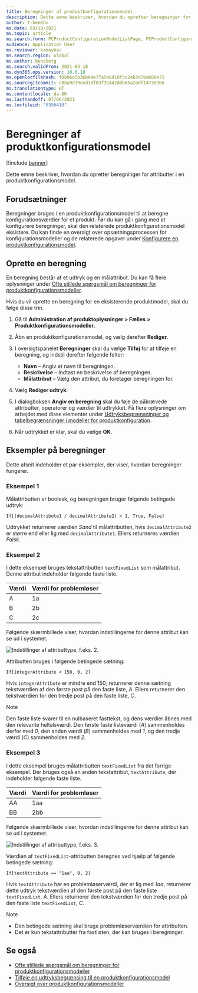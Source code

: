 ```yaml
---
title: Beregninger af produktkonfigurationsmodel
description: Dette emne beskriver, hvordan du opretter beregninger for attributter i en produktkonfigurationsmodel
author: t-benebo
ms.date: 03/18/2021
ms.topic: article
ms.search.form: PCProductConfigurationModelListPage, PCProductConfigurationModelDetails
audience: Application User
ms.reviewer: kamaybac
ms.search.region: Global
ms.author: benebotg
ms.search.validFrom: 2021-03-18
ms.dyn365.ops.version: 10.0.18
ms.openlocfilehash: f0806a5b36b04e77a5a6d10f3c2eb3d7ba680e75
ms.sourcegitcommit: c08a9d19eed1df03f32442ddb65a2adf1473d3b6
ms.translationtype: HT
ms.contentlocale: da-DK
ms.lasthandoff: 07/06/2021
ms.locfileid: "6356410"
---
```

# <a name="product-configuration-model-calculations"></a>Beregninger af produktkonfigurationsmodel

[!include [banner](../includes/banner.md)]

Dette emne beskriver, hvordan du opretter beregninger for attributter i en produktkonfigurationsmodel.

## <a name="prerequisites"></a>Forudsætninger

Beregninger bruges i en produktkonfigurationsmodel til at beregne konfigurationsværdier for et produkt. Før du kan gå i gang med at konfigurere beregninger, skal den relaterede produktkonfigurationsmodel eksistere. Du kan finde en oversigt over opsætningsprocessen for konfigurationsmodeller og de relaterede opgaver under [Konfigurere en produktkonfigurationsmodel](set-up-maintain-product-configuration-model.md).

## <a name="create-a-calculation"></a>Oprette en beregning

En beregning består af et udtryk og en målattribut. Du kan få flere oplysninger under [Ofte stillede spørgsmål om beregninger for produktkonfigurationsmodeller](calculate-product-configuration-models.md).

Hvis du vil oprette en beregning for en eksisterende produktmodel, skal du følge disse trin.

1. Gå til **Administration af produktoplysninger \> Fælles \> Produktkonfigurationsmodeller**.
1. Åbn en produktkonfigurationsmodel, og vælg derefter **Rediger**.
1. I oversigtspanelet **Beregninger** skal du vælge **Tilføj** for at tilføje en beregning, og indstil derefter følgende felter:

    - **Navn** – Angiv et navn til beregningen.
    - **Beskrivelse** – Indtast en beskrivelse af beregningen.
    - **Målattribut** – Vælg den attribut, du foretager beregningen for.

1. Vælg **Rediger udtryk**.
1. I dialogboksen **Angiv en beregning** skal du føje de påkrævede attributter, operatorer og værdier til udtrykket. Få flere oplysninger om arbejdet med disse elementer under [Udtryksbegrænsninger og tabelbegrænsninger i modeller for produktkonfiguration](expression-constraints-table-constraints-product-configuration-models.md).
1. Når udtrykket er klar, skal du vælge **OK**.

## <a name="calculation-examples"></a>Eksempler på beregninger

Dette afsnit indeholder et par eksempler, der viser, hvordan beregninger fungerer.

### <a name="example-1"></a>Eksempel 1

Målattributten er boolesk, og beregningen bruger følgende betingede udtryk:

`If[(decimalAttribute1 / decimalAttribute2) < 1, True, False]`

Udtrykket returnerer værdien *Sand* til målattributten, hvis `decimalAttribute2` er større end eller lig med `decimalAttribute1`. Ellers returneres værdien *Falsk*.

### <a name="example-2"></a>Eksempel 2

I dette eksempel bruges tekstattributten `textFixedList` som målattribut. Denne attribut indeholder følgende faste liste.

| Værdi | Værdi for problemløser |
|---|---|
| A | 1a |
| B | 2b |
| C | 2c |

Følgende skærmbillede viser, hvordan indstillingerne for denne attribut kan se ud i systemet.

![Indstillinger af attributtype, f.eks. 2.](media/model-calculations-example2.png "Indstillinger af attributtype, f.eks. 2")

Attributten bruges i følgende betingede sætning:

`If[integerAttribute < 150, 0, 2]`

Hvis `integerAttribute` er mindre end 150, returnerer denne sætning tekstværdien af den første post på den faste liste, *A*. Ellers returnerer den tekstværdien for den tredje post på den faste liste, *C*.

> [!NOTE]
> Den faste liste svarer til en nulbaseret fasttekst, og dens værdier åbnes med den relevante heltalsværdi. Den første faste listeværdi (*A*) sammenholdes derfor med *0*, den anden værdi (*B*) sammenholdes med *1*, og den tredje værdi (*C*) sammenholdes med *2*.

### <a name="example-3"></a>Eksempel 3

I dette eksempel bruges målattributten `textFixedList` fra det forrige eksempel. Der bruges også en anden tekstattribut, `textAttribute`, der indeholder følgende faste liste.

| Værdi | Værdi for problemløser |
|---|---|
| AA | 1aa |
| BB | 2bb |

Følgende skærmbillede viser, hvordan indstillingerne for denne attribut kan se ud i systemet.

![Indstillinger af attributtype, f.eks. 3.](media/model-calculations-example3.png "Indstillinger af attributtype, f.eks. 3")

Værdien af `textFixedList`-attributten beregnes ved hjælp af følgende betingede sætning:

`If[textAttribute == "1aa", 0, 2]`

Hvis `textAttribute` har en problemløserværdi, der er lig med *1aa*, returnerer dette udtryk tekstværdien af den første post på den faste liste `textFixedList`, *A*. Ellers returnerer den tekstværdien for den tredje post på den faste liste `textFixedList`, *C*.

> [!NOTE]
> - Den betingede sætning skal bruge problemløserværdien for attributten.
> - Det er kun tekstattributter fra fastlisten, der kan bruges i beregninger.

## <a name="see-also"></a>Se også

- [Ofte stillede spørgsmål om beregninger for produktkonfigurationsmodeller](calculate-product-configuration-models.md)
- [Tilføje en udtryksbegrænsing til en produktkonfigurationsmodel](tasks/add-expression-constraint-product-configuration-model.md)
- [Oversigt over produktkonfigurationsmodeller](product-configuration-models.md)
